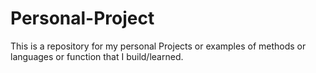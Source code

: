 # Personal-Project
This is a repository for my personal Projects or examples of methods or languages or function that I build/learned.
